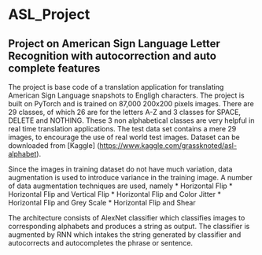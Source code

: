 # ASL_Project

## Project on American Sign Language Letter Recognition with autocorrection and auto complete features

The project is base code of a translation application for translating American Sign Language snapshots to Engligh characters. The project is built on PyTorch and is trained on 87,000 200x200 pixels images. There are 29 classes, of which 26 are for the letters A-Z and 3 classes for SPACE, DELETE and NOTHING. These 3 non alphabetical classes are very helpful in real time translation applications. The test data set contains a mere 29 images, to encourage the use of real world test images. Dataset can be downloaded from [Kaggle] (https://www.kaggle.com/grassknoted/asl-alphabet).

Since the images in training dataset do not have much variation, data augmentation is used to introduce variance in the training image. A number of data augmentation techniques are used, namely
    * Horizontal Flip
    * Horizontal Flip and Vertical Flip
    * Horizontal Flip and Color Jitter
    * Horizontal Flip and Grey Scale
    * Horizontal Flip and Shear

The architecture consists of AlexNet classifier which classifies images to corresponding alphabets and produces a string as output. The classifier is augmented by RNN which intakes the string generated by classifier and autocorrects and autocompletes the phrase or sentence.


